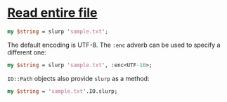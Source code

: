 [1]: https://rosettacode.org/wiki/Read_entire_file

# [Read entire file][1]



```perl
my $string = slurp 'sample.txt';
```


The default encoding is UTF-8. The `:enc` adverb can be used to specify a different one:

```perl
my $string = slurp 'sample.txt', :enc<UTF-16>;
```


`IO::Path` objects also provide `slurp` as a method:

```perl
my $string = 'sample.txt'.IO.slurp;
```
